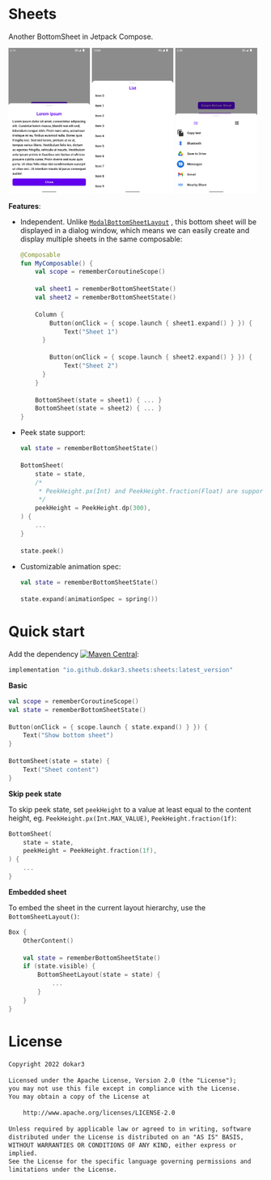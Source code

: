 # Sheets

Another BottomSheet in Jetpack Compose.

<a href="images/screenshot_simple.png"><img src="images/screenshot_simple.png" width="32%"/></a>
<a href="images/screenshot_list.png"><img src="images/screenshot_list.png" width="32%"/></a>
<a href="images/screenshot_intent-picker.png"><img src="images/screenshot_intent-picker.png" width="32%"/></a>

**Features**:


- Independent. Unlike [`ModalBottomSheetLayout`](https://developer.android.com/reference/kotlin/androidx/compose/material/package-summary#ModalBottomSheetLayout(kotlin.Function1,androidx.compose.ui.Modifier,androidx.compose.material.ModalBottomSheetState,androidx.compose.ui.graphics.Shape,androidx.compose.ui.unit.Dp,androidx.compose.ui.graphics.Color,androidx.compose.ui.graphics.Color,androidx.compose.ui.graphics.Color,kotlin.Function0)) , this bottom sheet will be displayed in a dialog window, which means we can easily create and display multiple sheets in the same composable:

  ```kotlin
  @Composable
  fun MyComposable() {
      val scope = rememberCoroutineScope()

      val sheet1 = rememberBottomSheetState()
      val sheet2 = rememberBottomSheetState()

      Column {    
          Button(onClick = { scope.launch { sheet1.expand() } }) {
              Text("Sheet 1")
        }
  
          Button(onClick = { scope.launch { sheet2.expand() } }) {
              Text("Sheet 2")
        }
      }
  
      BottomSheet(state = sheet1) { ... }
      BottomSheet(state = sheet2) { ... }
  }
  ```


- Peek state support:

  ```kotlin
  val state = rememberBottomSheetState()
  
  BottomSheet(
      state = state,
      /*
       * PeekHeight.px(Int) and PeekHeight.fraction(Float) are supported as well.
       */
      peekHeight = PeekHeight.dp(300),
  ) {
      ...
  }
  
  state.peek()
  ```


- Customizable animation spec:

  ```kotlin
  val state = rememberBottomSheetState()
  
  state.expand(animationSpec = spring())
  ```

# Quick start

Add the dependency [![Maven Central](https://maven-badges.herokuapp.com/maven-central/io.github.dokar3/sheets/badge.svg)](https://maven-badges.herokuapp.com/maven-central/io.github.dokar3/sheets):

```groovy
implementation "io.github.dokar3.sheets:sheets:latest_version"
```

**Basic**

```kotlin
val scope = rememberCoroutineScope()
val state = rememberBottomSheetState()

Button(onClick = { scope.launch { state.expand() } }) {
    Text("Show bottom sheet")
}

BottomSheet(state = state) {
    Text("Sheet content")
}
```

**Skip peek state**

To skip peek state, set `peekHeight` to a value at least equal to the content height, eg. `PeekHeight.px(Int.MAX_VALUE)`, `PeekHeight.fraction(1f)`:

```kotlin
BottomSheet(
    state = state,
    peekHeight = PeekHeight.fraction(1f),
) { 
    ...
}
```

**Embedded sheet**

To embed the sheet in the current layout hierarchy, use the `BottomSheetLayout()`:

```kotlin
Box {
    OtherContent()
    
    val state = rememberBottomSheetState()
    if (state.visible) {
        BottomSheetLayout(state = state) {
            ...
        }
    }
}
```

# License

```
Copyright 2022 dokar3

Licensed under the Apache License, Version 2.0 (the "License");
you may not use this file except in compliance with the License.
You may obtain a copy of the License at

    http://www.apache.org/licenses/LICENSE-2.0

Unless required by applicable law or agreed to in writing, software
distributed under the License is distributed on an "AS IS" BASIS,
WITHOUT WARRANTIES OR CONDITIONS OF ANY KIND, either express or implied.
See the License for the specific language governing permissions and
limitations under the License.
```
